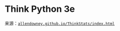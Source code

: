 # Think Python 3e

来源：[`allendowney.github.io/ThinkStats/index.html`](https://allendowney.github.io/ThinkStats/index.html)
